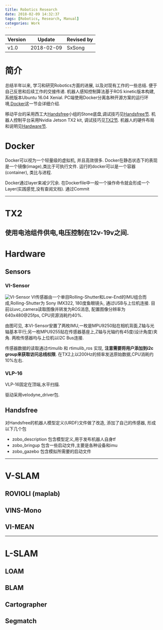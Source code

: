 ```yaml
---
title: Robotics Research
date: 2018-02-09 14:32:37
tags: [Robotics, Research, Manual]
categories: Work
---
```


Version|Update|Revised by
---|---|---
v1.0|2018-02-09|SxSong


# 简介
总结半年以来, 学习和研究Robotics方面的进展, 以及对现有工作的一些总结. 便于自己反思和后续工作的交接传递.
机器人感知控制算法基于ROS kinetic版本构建, 系统版本Ubuntu 16.04 Xenial. PC端使用Docker分离各种开源方案的运行环境,[Docker](#Docker)这一节会详细介绍.

移动平台的采用西工大[Handsfree](https://hands-free.github.io/)小组的Stone底盘,调试技巧见[Handsfree节](#Handsfree).
机器人控制平台采用Nvidia Jetson TX2 kit, 调试技巧见[TX2节](#TX2).
机器人的硬件布局和说明见[Hardware节](#Hardware).

# Docker
Docker可以视为一个轻量级的虚拟机, 并且高效很多. Docker在静态状态下的表现是一个镜像(image),类比于可执行文件. 运行的docker可以是一个容器(container), 类比与进程.

Docker通过layer来减少冗余. 在Dockerfile中一般一个操作命令就会形成一个Layer(实践感觉,没有查阅文档). 通过Commit

---

# TX2
使用电池组件供电,电压控制在12v-19v之间.
---

# Hardware
## Sensors
### VI-Sensor
![VI-Sensor](visensor.jpg)
VI传感器由一个单目Rolling-Shutter和Low-End的IMU组合而成,Rolling-Shutter为 Sony IMX322, 180度鱼眼镜头, 通过USB与上位机连接.
目前以uvc_camera读取图像并转发为ROS消息, 配置图像分辨率为640x480@25fps, CPU资源消耗约40%.

由图可见, 本VI-Sensor安置了两枚IMU,一枚是MPU9250贴在相机背面,Z轴与光轴基本平行;另一枚MPU9255贴在传感器基座上,Z轴与光轴约有45度(设计角度)夹角. 两枚传感器均与上位机以I2C Bus连接.

传感器数据的读取通过rtimulib 和 rtimulib_ros 实现, **注意需要将用户添加到i2c group来获取访问总线权限**.
在TX2上以200Hz的频率发送原始数据,CPU消耗约10%左右.

### VLP-16
VLP-16固定在顶端,水平扫描.

驱动采用velodyne_driver包.

## Handsfree
对Handsfree的机器人模型定义(URDF)文件做了改造, 添加了自己的传感器, 形成以下几个包
- zobo_description 包含模型定义,用于发布机器人自身tf
- zobo_bringup 包含一些启动文件,主要是各种设备和imu
- zobo_gazebo 包含模拟所需要的启动文件

---
# V-SLAM
## ROVIOLI (maplab)

## VINS-Mono

## VI-MEAN

---

# L-SLAM
## LOAM

## BLAM

## Cartographer

## Segmatch